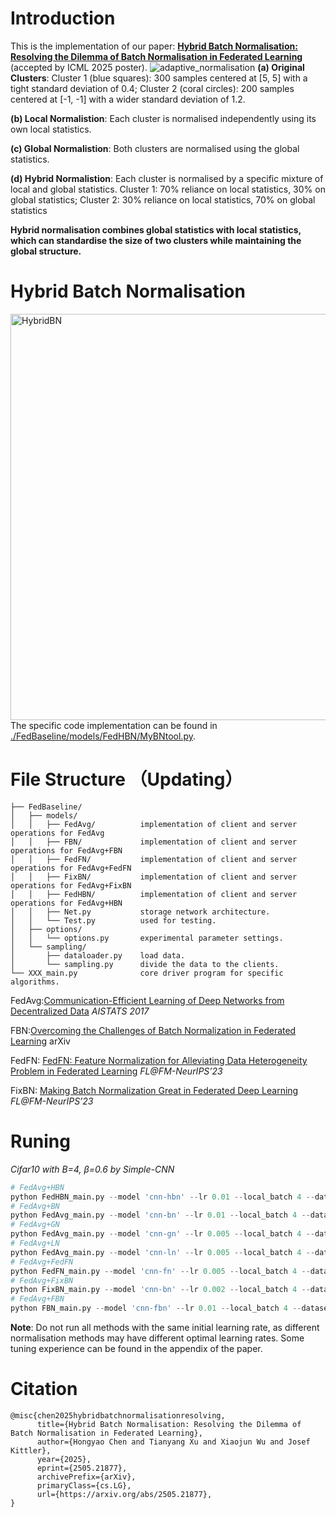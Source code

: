 # Introduction
This is the implementation of our paper: [<b>Hybrid Batch Normalisation: Resolving the Dilemma of Batch Normalisation in Federated Learning</b>](https://arxiv.org/abs/2505.21877) (accepted by ICML 2025 poster).
<img src="./adaptive_normalisation.png" alt="adaptive_normalisation">
**(a) Original Clusters**:
Cluster 1 (blue squares): 300 samples centered at [5, 5] with a tight standard deviation of  0.4; 
Cluster 2 (coral circles): 200 samples centered at [-1, -1] with a wider standard deviation of 1.2.

**(b) Local Normalistion**:
Each cluster is normalised independently using its own local statistics. 

**(c) Global Normalistion**:
Both clusters are normalised using the global statistics. 

**(d) Hybrid Normalistion**:
Each cluster is normalised by a specific mixture of local and global statistics. 
Cluster 1: 70% reliance on local statistics, 30% on global statistics; Cluster 2: 30% reliance on local statistics, 70% on global statistics

**Hybrid normalisation combines global statistics with local statistics, which can standardise the size of two clusters while maintaining the global structure.**

# Hybrid Batch Normalisation
<img src="./HBN.png" alt="HybridBN" width="650">
The specific code implementation can be found in <a href="./FedBaseline/models/FedHBN/MyBNtool.py" target="_blank" title="HBN">./FedBaseline/models/FedHBN/MyBNtool.py</a>.

# File Structure （Updating）
```text
├── FedBaseline/
│   ├── models/
│   │   ├── FedAvg/          implementation of client and server operations for FedAvg
│   │   ├── FBN/             implementation of client and server operations for FedAvg+FBN
│   │   ├── FedFN/           implementation of client and server operations for FedAvg+FedFN
│   │   ├── FixBN/           implementation of client and server operations for FedAvg+FixBN
│   │   ├── FedHBN/          implementation of client and server operations for FedAvg+HBN
│   │   ├── Net.py           storage network architecture.
│   │   └── Test.py          used for testing.
│   ├── options/
│   │   └── options.py       experimental parameter settings.
│   └── sampling/
│       ├── dataloader.py    load data.
│       └── sampling.py      divide the data to the clients.
└── XXX_main.py              core driver program for specific algorithms.
```
FedAvg:[Communication-Efficient Learning of Deep Networks from Decentralized Data](http://proceedings.mlr.press/v54/mcmahan17a.html) *AISTATS 2017*

FBN:[Overcoming the Challenges of Batch Normalization in Federated Learning](https://arxiv.org/abs/2405.14670) arXiv

FedFN: [FedFN: Feature Normalization for Alleviating Data Heterogeneity Problem in Federated Learning](https://openreview.net/forum?id=4apX9Kcxie) *FL@FM-NeurIPS’23*

FixBN: [Making Batch Normalization Great in Federated Deep Learning](https://openreview.net/forum?id=iKQC652XIk) *FL@FM-NeurIPS’23*

# Runing
*Cifar10 with B=4, β=0.6 by Simple-CNN*
```python
# FedAvg+HBN
python FedHBN_main.py --model 'cnn-hbn' --lr 0.01 --local_batch 4 --dataset 'cifar10' --num_classes 10 --iid False --dirichlet_alpha 0.6
# FedAvg+BN
python FedAvg_main.py --model 'cnn-bn' --lr 0.01 --local_batch 4 --dataset 'cifar10' --num_classes 10 --iid False --dirichlet_alpha 0.6
# FedAvg+GN
python FedAvg_main.py --model 'cnn-gn' --lr 0.005 --local_batch 4 --dataset 'cifar10' --num_classes 10 --iid False --dirichlet_alpha 0.6
# FedAvg+LN
python FedAvg_main.py --model 'cnn-ln' --lr 0.005 --local_batch 4 --dataset 'cifar10' --num_classes 10 --iid False --dirichlet_alpha 0.6
# FedAvg+FedFN
python FedFN_main.py --model 'cnn-fn' --lr 0.005 --local_batch 4 --dataset 'cifar10' --num_classes 10 --iid False --dirichlet_alpha 0.6
# FedAvg+FixBN
python FixBN_main.py --model 'cnn-bn' --lr 0.002 --local_batch 4 --dataset 'cifar10' --num_classes 10 --iid False --dirichlet_alpha 0.6
# FedAvg+FBN
python FBN_main.py --model 'cnn-fbn' --lr 0.01 --local_batch 4 --dataset 'cifar10' --num_classes 10 --iid False --dirichlet_alpha 0.6
```
**Note**: Do not run all methods with the same initial learning rate, as different normalisation methods may have different optimal learning rates. Some tuning experience can be found in the appendix of the paper. 

# Citation
```
@misc{chen2025hybridbatchnormalisationresolving,
      title={Hybrid Batch Normalisation: Resolving the Dilemma of Batch Normalisation in Federated Learning}, 
      author={Hongyao Chen and Tianyang Xu and Xiaojun Wu and Josef Kittler},
      year={2025},
      eprint={2505.21877},
      archivePrefix={arXiv},
      primaryClass={cs.LG},
      url={https://arxiv.org/abs/2505.21877}, 
}
```
